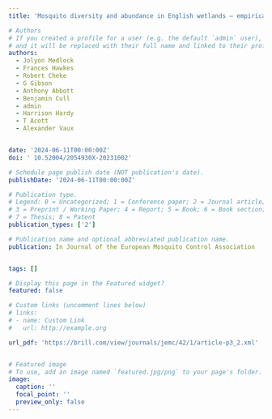 ```yaml
---
title: 'Mosquito diversity and abundance in English wetlands – empirical evidence to guide predictions for wetland suitability for mosquitoes (Diptera: Culicidae)'

# Authors
# If you created a profile for a user (e.g. the default `admin` user), write the username (folder name) here
# and it will be replaced with their full name and linked to their profile.
authors:
  - Jolyon Medlock
  - Frances Hawkes
  - Robert Cheke
  - G Gibson
  - Anthony Abbott
  - Benjamin Cull
  - admin
  - Harrison Hardy
  - T Acott
  - Alexander Vaux


date: '2024-06-11T00:00:00Z'
doi: ' 10.52004/2054930X-20231002'

# Schedule page publish date (NOT publication's date).
publishDate: '2024-06-11T00:00:00Z'

# Publication type.
# Legend: 0 = Uncategorized; 1 = Conference paper; 2 = Journal article;
# 3 = Preprint / Working Paper; 4 = Report; 5 = Book; 6 = Book section;
# 7 = Thesis; 8 = Patent
publication_types: ['2']

# Publication name and optional abbreviated publication name.
publication: In Journal of the European Mosquito Control Association


tags: []

# Display this page in the Featured widget?
featured: false

# Custom links (uncomment lines below)
# links:
# - name: Custom Link
#   url: http://example.org

url_pdf: 'https://brill.com/view/journals/jemc/42/1/article-p3_2.xml'


# Featured image
# To use, add an image named `featured.jpg/png` to your page's folder.
image:
  caption: ''
  focal_point: ''
  preview_only: false
---
```

